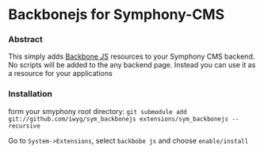 # Backbonejs for Symphony-CMS

### Abstract 
This simply adds [Backbone JS][1] resources to your Symphony CMS backend. No
scripts will be added to the any backend page. Instead you can use it as
a resource for your applications

### Installation
form your smyphony root directory: `git submodule add git://github.com/iwyg/sym_backbonejs extensions/sym_backbonejs --recursive`

Go to `System->Extensions`, select `backbobe js` and choose `enable/install`

[1]: http://backbonejs.org/
